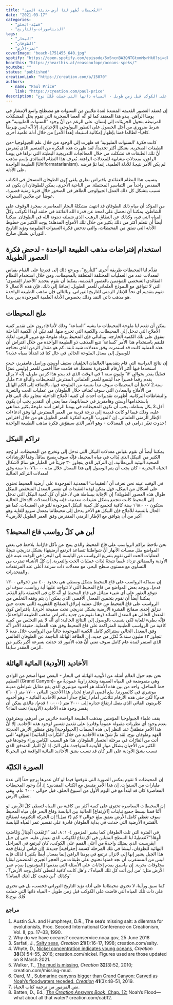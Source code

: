```yaml
---
title: "المُحيطات تُظهر لنا أرض حديثة العهد"
date: "2021-03-17"
categories:
  - "قضيّة-الخلق"
  - "الديناصورات-والتأريخ"
tags:
  - "البحار"
  - "الطوفان"
  - "عمر-الأرض"
coverImage: "beach-1751455_640.jpg"
spotify: "https://open.spotify.com/episode/5xSncnBA3QNTGtxmMsrHk0?si=dkapwFOpRKqj8mJ20hQ8NQ"
hearthis: "https://hearthis.at/reasonofope/oceans-speks/"
youtube: ""
status: "published"
creationLink: "https://creation.com/a/15070"
authors:
  - name: "Paul Price"
    link: "https://creation.com/paul-price"
description: "لا تحتوي محيطاتنا على أدلة تؤيد التاريخ التوراتي فحسب، بل هي تحتوي على ذات تلك المياه التي فاضت على الكوكب قبل زمن طويل - المياه ذاتها التي حملت فُلكَ نوح."
---
```


إن مُعتقد العصور القديمة الممتدة لعدة ملايين من السنوات هو مصطلح واسع الإنتشار في يومنا الراهن. يبدو هذا المعتقد كما لو أنَّه العصا السحرية التي تقوم بحل المشكلات المرتبطة بتحول الجزيئات إلى إنسان. على الرغم من أنَّ وجود ”السنوات المليونية“ هو شرط ضروري من أجل الحصول على التطور البيولوجي (الإحيائي)، إلا أنَّه ليس شرطاً كافياً- لطالما قمنا بإظهار إمكانية استبعاد \[هذا الأمر\] من خلال أدلة علمية أُخرى.

كانت فكرة ’السنوات المليونية‘ قد ظهرت إلى الوجود من خلال علم الجيولوجيا -من الطبقات الصخرية. بشكل أكثر تحديداً، لقد ظهرت هذه الفكرة من التفسير الذي يَفترض أنَّ تلك الطبقات قد تشكلت من خلال المعالجات التدريجية البطيئة التي نراها في يومنا الراهن، بمعدلات مشابهة للمعدلات الراهنة. يُعرف هذا النظام العقائدي بإسم مذهب الطبيعة الواحدة (Uniformatarianism). لم يكن الأمر نتيجةً للأدلة العلمية، إنما تمَّ فرضه على الأدلة.

يتسبب هذا النظام العقائدي بافتراض نظري يلغي كون الطوفان المسجل في الكتاب المقدس واحداً من التفاسير المحتملة. من الناحية الأُخرى، يمكن للطوفان أن يكون قد تسبب بتشكل كل ذلك العمل الجيولوجي الظاهر في الصخور خلال فترة زمنية قصيرة، عوضاً عن ملايين السنوات.

من المؤكد أن مياه ذلك الطوفان قد انتهت مشكلةً البحار المعاصرة. بمجرد الوقوف على الشاطئ، يمكننا أن نحصل على لمحة عن قدرة الله الفائقة في خلقه لهذا الكوكب وكلّ المياه التي فيه، وكذلك عن النطاق الرهيب الذي شملته دينونة الله في الطوفان. يمكننا أيضاً أن نتعلم أكثر من ذلك بكثير من خلال تلك الأمواج المذهلة؛ يوجد الكثير من خطوط الأدلة التي تنبثق من المحيطات، والتي تدحض فكرة السنوات المليونية وتؤيد التاريخ التوراتي بشكل صارخ.

## استخدام إفتراضات مذهب الطبيعة الواحدة - لدحض فكرة العصور الطويلة

تقدِّم لنا المحيطات طريقة أُخرى ”للتأريخ“، ويرجع ذلك إلى قدرتنا على القيام بقياس لمعدلات عدد من العمليات المختلفة المتعلقة بالمحيطات. ومن خلال استخدام النظام العقائدي الشخصي للمؤمنين بالعصور القديمة، يمكننا أن نقوم بتحديد ’الأعمار القصوى‘ التي لا تتوافق مع النموذج العلماني للعمر الطويل. إضافةً إلى ذلك، فإن هذه الأعمال لا تقوم بتقديم أي تحدٍّ للإطار الزمني للتاريخ التوراتي. وبالتالي فإن مذهب الطبيعة الواحدة هو مذهب ذاتي النقد وذلك بخصوص الأدلة العلمية الموجودة بين يدينا.

## ملح المحيطات

يمكن أن تقدم لنا ملوحة المحيطات ما يشبه ”الساعة“ وذلك لأننا قادرون على تقدير كمية الأملاح التي تدخل إلى المحيطات، والكمية التي تخرج منها. لقد تبيّن أن الكمية الداخلة تتفوق على تلك الكمية الخارجة، وبالتالي فإن المحيط يزداد ملوحةً مع مرور الزمن. لذلك فلنقم باستخدام هذا الأمر ’كساعة‘ تتبع المذهب ذو الطبيعة الواحدة من خلال افتراض أن هذه العملية كانت قد استمرت وفق معدلات شبه ثابتة. كم هو مقدار الزمن الذي نحتاجه للوصول إلى معدل الملوحة الحالي في حال كنا قد ابتدأنا بمياه عذبة؟

إن نتائج الدراسة التي قام بتقديمها العالمان الخلقيان ستيڤ أوستن وراسل هامفريز، حيث استخدما فيها أكثر الأرقام المتوفرة تحفظاً، قد قدّمت حدّاً أقصى للعمر (وليس عمرّاً فعلياً) يقدر بحوالي ٦٢ مليون سنة.1 في الوقت الذي قد يبدو هذا كزمن طويل، إنَّه لا يزال يقدم رقماً قصيراً جداً ليتسع للعمر العلماني المفترض للمحيطات والبالغ ٣،٨ مليار سنة.2 لاحظ أن المحيطات سوف تبدأ بنسبة من الملوحة فيها، بالإضافة إلى الكم الهائل من الأملاح والمعادن التي سوف تُضاف خلال الطوفان من عمليات الحت والتعرية والنشاطات البركانية. أظهرت تقديرات أحدث أن كمية الأملاح الداخلة تتجاوز تلك التي قام باستخدامها أوستن وهامفريز في حساباتهما، مما يعني أن التقدير يجب أن يكون أقل.3 بكل بساطة، يجب أن تكون المحيطات في يومنا الراهن أشد ملوحةً بكثير مما هي عليه، وذلك فيما لو كانت قديمة إلى درجة قريبة من العمر المفترض لها وفق ادعاءات الإطار الزمني العلماني. إن ’المهرب‘ الوحيد لفكرة العمر الطويل هو من خلال افتراض حدوث تغيّر درامي في المعدلات - وهو الأمر الذي سيقوّض فكرة مذهب الطبيعة الواحدة!

## تراكم النيكل

يمكننا أيضاً أن نقوم بقياس معدلات النيكل التي تدخل إلى وتخرج من المحيطات. لو وُجد الكثير من النيكل الذي يُذاب في مياه المحيط، فإنَّه سوف يصبح سامّاً. وفقاً للإرشادات الصحية البيئية البريطانية، إن التركيز الذي يتجاوز ٣٠ جزيئاً في المليار هو سامّ لأشكال الحياة البحرية - كان يجب أن يتم الوصول إلى هذا المعدل خلال مدة ١،٠٧٦،٠٠٠ سنة وفق معدلات التراكم الحالية!

في الوقت عينه نحن نعرف أن ’العقيدات‘ المعدنية الموجودة على أرضية المحيط تحتوي على أشكال من النيكل، فهل يمكن لهذه العقيدات أن تفسر المعدل المنخفض للنيكل طوال هذه العصور الطويلة؟ إن الإجابة ببساطة هي لا، فلو أن كل كمية النيكل التي تدخل إلى المحيط كانت تتجمع بشكل عقيدات معدنية، فإنه وفقاً لمعدلات الإدخال الحالية ستكون ١٦٨،٠٠٠ سنة كافية لتجميع كل كمية النيكل الموجودة للتو في العقيدات. كما هو الحال بالنسبة للأملاح فإن النيكل هو الآخر يدخل إلى محيطاتنا بمعدل سريع للغاية وهو أكبر من أن يتوافق مع الإطار الزمني المفترض وفق العمر الطويل للأرض.4

## أين هي كلّ رواسب قاع المحيط؟

نحن نلاحظ تراكم الرواسب على قاع المحيط والذي ينتج عن تآكل قارّاتنا. يلاحظ في بعض المواضع مثل مصبات الأنهار أنَّ شواطئنا تتصاعد (ترتفع أرضيتها) بشكل تدريجي نتيجةً لعمليات الحت التي تقوم بتفريغ الرواسب من اليابسة إلى البحر؛ في الوقت عينه فإن الأودية والمضائق تزداد عُمقاً نتيجةً لذات عمليات الحت والتعرية. إن كلّ الأشياء تقترب من التساوي مع مستوى سطح البحر، مع معدلات ذات سرعة أعلى عند المرتفعات والمنحدرات.

إن سماكة الرواسب على قاع المحيط بشكل وسطي هي بحدود ٤٠٠ متر (حوالي ١٣٠٠ قدم)، ويوجد بعض المواضع من قاع المحيط التي لا تتواجد عليها أية رواسب. سوف لن نتوقع العثور على أي شيء مماثل في قاع المحيط لو أنَّه كان في الحقيقة بالغ القِدَم. يمكننا أيضاً أن نقوم بتخمين المعدل الأقصى الذي يمكن أن يتم وفقه التخلص من الرواسب على قاع المحيط من خلال عملية إنزلاق الصفائح القشرية (التي تحدث حين تنزلق إحدى صفائح القشرة الأرضية بشكل تدريجي تحت صفيحة أُخرى). بافتراض كون المعدل الحالي هو المعدل السائد (وهنا نقوم من جديد بافتراض مذهب الطبيعة الواحدة)، فإنَّه بطيء للغاية لكي يتسبب بالوصول إلى النتائج الحالية؛ أي أنَّه لا يتم التخلص من كمية كافية من الرواسب الطينية المتراكمة على قاع المحيط وفق هذه العملية. حقيقة الأمر أنَّه وفق المعدل الحالي ستتراكم كامل الكمية الموجودة حالياً من الرواسب خلال مدة لا تتجاوز ١٢ مليون سنة.5 نُكرِّر من جديد، إن الطاقة الهائلة الناجمة عن الطوفان العالمي الذي استمر لمدة عام كامل سوف تعني أنَّ هذه الأمور قد حدثت بسرعة أكبر بكثير من الزمن المقدر سابقاً.

## الأخاديد (الأودية) المائية الهائلة

نحن نجد حول العالم أمثلة عن الأودية الهائلة في البحار - البعض منها أضخم من الوادي العظيم (Grand Canyon)- وهي متموضعة في المياه العميقة وتتخذ زاويةً عموديةً مع خط الساحل. واحد من بين هذه الأمثلة هو أخدود مونتيري الذي يقع مقابل شواطئ مدينة مونتيري في كاليفورنيا. يبلغ أقصى ارتفاع لجدار هذا الأخدود المائي ١٧٠٠ متر (٥٦٠٠ قدم)! لكن حتى هذه الأرقام تتلاشى أمام ارتفاع جدار أضخم الأخاديد المائية - وهو أخدود كابريتون المائي الذي يصل ارتفاع جداره إلى ٣٠٠٠ متر (١٠،٠٠٠ قدم). مالذي يمكن أن يفسر وجود هذه الأخاديد (الأودية) تحت الماء؟

يقف علماء الجيولوجيا المؤمنين بمذهب الطبيعة الواحدة حائرين من أمرهم، ويعترفون بعدم وجود أي نظريات مقبولة عموماً وقادرة على تقديم تفسيرٍ لوجود هذه الأخاديد. إلا أنَّ هذا الأمر منطقيٌّ عند النظر إلى هذه السمات \[الجيولوجية\] وفق منظور الأرض الحديثة العهد وطوفان نوح. لقد تمَّ شقّ هذه الأخاديد من خلال ’التيّارات \[المائية\] الموجّهة‘ التي أتت من القارّات في مرحلة انحسار الطوفان. هذا هو السبب الكامن وراء وجودها في الكثير من الأحيان بشكل موازٍ للأودية المتواجدة على البرّ. إذ أنَّ التيار المتدفق الذي تسبب بشقّ الأودية على البر كان قد تسبب بشق الأخاديد المائية الواقعة في البحر.6

## الصورة الكليّة

إن المحيطات لا تقوم بعكس الصورة التي نتوقعها فيما لو كان عمرها يرجع حقاً إلى عدة مليارات من السنوات. إن هذا الأمر متسق مع الكتاب المقدس؛ إذ أنَّ وجود المحيطات المعاصرة كان قد ابتدأ مع في اليوم الأول من أسبوع الخلق، قبل حوالي ٦٠٠٠ عام، وهي تغطي الأرض.

إن المحيطات المعاصرة تحتوي على كمية أكثر من كافية من المياه لتغطي كلّ الأرض. لو أنَّنا قمنا ببسط جميع تباينات \[الإرتفاع\] الحالية بين اليابسة وقاع البحر فإن مياه المحيط سوف تغطي كامل الأرض بعمق يبلغ حوالي ٣ كم (٢ ميل)! إن الحركة التكتونية لصفائح القشرة الأرضية التي حدثت في بداية الطوفان قادرة على تفسير غمر المياه لليابسة.

في الفترة التي تلت الطوفان كما يشير المزمور ١٠٤: ٨، لقد ”ارْتَفَعَتِ الْجِبَالُ وَغَاصَتِ الْوِهَادُ“7مُعطِيةً لنا السطح المتباين في الإرتفاع للكوكب الذي نعيش عليه. حتى إن جبل ايڤريست الذي يمتلك واحدةً من أعلى القمم على الكوكب، كان ليرتفع في المراحل النهائية للطوفان، لينشأ في تلك المرحلة كسمة \[جغرافية\] جديدة. (إن قياس ارتفاع قمة هذا الجبل يشير إنها إلى لاتزال ترتفع في يومنا الراهن إنما بمعدل أبطأ بكثير.) لذلك فإنه ليس من المستغرب أن نجد قمتها تحتوي على طبقات من الحجر الجيري المتضمن لبقايا مخلوقات بحرية. إن ماسبق يقدم إجابات على الأسئلة التي يقدمها \[المؤمنون\] بقدم عمر الأرض مثل: ’من أين أتت كل تلك المياه؟‘، و’هل كانت كافية لتغطي كامل وجه الأرض؟‘، وكذلك ’أين ذهبت كل \[تلك المياه\]؟‘

كما سبق ورأينا، لا تحتوي محيطاتنا على أدلة تؤيد التاريخ التوراتي فحسب، بل هي تحتوي على ذات تلك المياه التي فاضت على الكوكب قبل زمن طويل - المياه ذاتها التي حملت فُلكَ نوح.8

### مراجع

1. Austin S.A. and Humphreys, D.R., The sea’s missing salt: a dilemma for evolutionists, Proc. Second International Conference on Creationism, Vol. II, pp. 17–33, 1990.
2. Why do we have oceans? oceanservice.noaa.gov, 25 June 2018
3. Sarfati, J., [Salty seas](https://creation.com/a/13020), _Creation_ **21**(1):16–17, 1998; creation.com/salty.
4. Whyte, D., [Nickel concentration indicates young oceans](https://creation.com/a/12967), _Creation_ **38**(3):54–55, 2016; creation.com/nickel. Figures used are those updated on 8 March 2021.
5. Walker, T., [The mud is missing](https://creation.com/missing-mud), _Creation_ **32**(3):52, 2010; creation.com/missing-mud.
6. Oard, M., [Submarine canyons bigger than Grand Canyon: Carved as Noah’s floodwaters receded, _Creation_](https://creation.com/submarine-canyons-bigger-than-grand-canyon) **41**(3):48–51, 2019.
7. نص المزمور من ترجمة كتاب الحياة.
8. Batten, D., Ed., [_The Creation Answers Book_, Chap. 12:](https://creation.com/cab-ch12-%D8%B7%D9%88%D9%81%D8%A7%D9%86-%D9%86%D9%88%D8%AD-%D9%85%D8%A7%D8%B0%D8%A7-%D8%B9%D9%86-%D8%AC%D9%85%D9%8A%D8%B9-%D8%AA%D9%84%D9%83-%D8%A7%D9%84%D9%85%D9%8A%D8%A7%D9%87%D8%9F) Noah’s Flood—what about all that water? creation.com/cab12.
